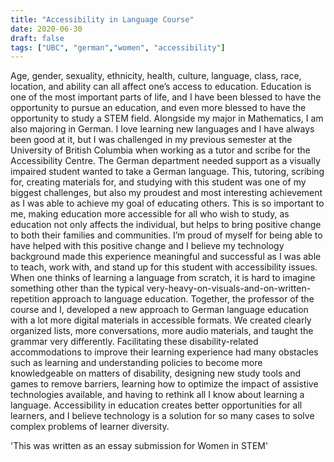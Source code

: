 ```yaml
---
title: "Accessibility in Language Course"
date: 2020-06-30
draft: false
tags: ["UBC", "german","women", "accessibility"]
---
```



Age, gender, sexuality, ethnicity, health, culture, language, class, race, location, and ability can all affect one’s access to education. Education is one of the most important parts of life, and I have been blessed to have the opportunity to pursue an education, and even more blessed to have the opportunity to study a STEM field. Alongside my major in Mathematics, I am also majoring in German. I love learning new languages and I have always been good at it, but I was challenged in my previous semester at the University of British Columbia when working as a tutor and scribe for the Accessibility Centre. The German department needed support as a visually impaired student wanted to take a German language. This, tutoring, scribing for, creating materials for, and studying with this student was one of my biggest challenges, but also my proudest and most interesting achievement as I was able to achieve my goal of educating others. This is so important to me, making education more accessible for all who wish to study, as education not only affects the individual, but helps to bring positive change to both their families and communities. I’m proud of myself for being able to have helped with this positive change and I believe my technology background made this experience meaningful and successful as I was able to teach, work with, and stand up for this student with accessibility issues. When one thinks of learning a language from scratch, it is hard to imagine something other than the typical very-heavy-on-visuals-and-on-written-repetition approach to language education. Together, the professor of the course and I, developed a new approach to German language education with a lot more digital materials in accessible formats. We created clearly organized lists, more conversations, more audio materials, and taught the grammar very differently. Facilitating these disability-related accommodations to improve their learning experience had many obstacles such as learning and understanding policies to become more knowledgeable on matters of disability, designing new study tools and games to remove barriers, learning how to optimize the impact of assistive technologies available, and having to rethink all I know about learning a language. Accessibility in education creates better opportunities for all learners, and I believe technology is a solution for so many cases to solve complex problems of learner diversity. 

'This was written as an essay submission for Women in STEM'

